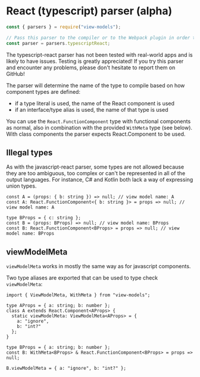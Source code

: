 # React (typescript) parser (alpha)

```js
const { parsers } = require("view-models");

// Pass this parser to the compiler or to the Webpack plugin in order to use typescript source
const parser = parsers.typescriptReact;
```

The typescript-react parser has not been tested with real-world apps and is likely to have issues. Testing is greatly appreciated! If you try this parser and encounter any problems, please don't hesitate to report them on GitHub!

The parser will determine the name of the type to compile based on how component types are defined:

- if a type literal is used, the name of the React component is used
- if an interface/type alias is used, the name of that type is used

You can use the `React.FunctionComponent` type with functional components as normal, also in combination with the provided `WithMeta` type (see below). With class components the parser expects React.Component<T> to be used.

## Illegal types

As with the javascript-react parser, some types are not allowed because they are too ambiguous, too complex or can't be represented in all of the output languages. For instance, C# and Kotlin both lack a way of expressing union types.

```tsx
const A = (props: { b: string }) => null; // view model name: A
const A: React.FunctionComponent<{ b: string }> = props => null; // view model name: A

type BProps = { c: string };
const B = (props: BProps) => null; // view model name: BProps
const B: React.FunctionComponent<BProps> = props => null; // view model name: BProps
```

## viewModelMeta

`viewModelMeta` works in mostly the same way as for javascript components.

Two type aliases are exported that can be used to type check `viewModelMeta`:

```tsx
import { ViewModelMeta, WithMeta } from "view-models";

type AProps = { a: string; b: number };
class A extends React.Component<AProps> {
  static viewModelMeta: ViewModelMeta<AProps> = {
    a: "ignore",
    b: "int?"
  };
}

type BProps = { a: string; b: number };
const B: WithMeta<BProps> & React.FunctionComponent<BProps> = props => null;

B.viewModelMeta = { a: "ignore", b: "int?" };
```
